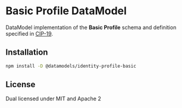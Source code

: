 # Basic Profile DataModel

DataModel implementation of the **Basic Profile** schema and definition specified in [CIP-19](https://github.com/ceramicnetwork/CIP/blob/main/CIPs/CIP-19/CIP-19.md).

## Installation

```sh
npm install -D @datamodels/identity-profile-basic
```

## License

Dual licensed under MIT and Apache 2
